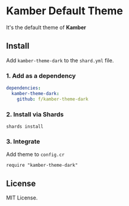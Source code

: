 # Kamber Default Theme

It's the default theme of **Kamber**

## Install

Add `kamber-theme-dark` to the `shard.yml` file.

### 1. Add as a dependency
```yml
dependencies:
  kamber-theme-dark:
    github: f/kamber-theme-dark
```

### 2. Install via Shards

```
shards install
```

### 3. Integrate

Add theme to `config.cr`

```crystal
require "kamber-theme-dark"
```

## License

MIT License.
